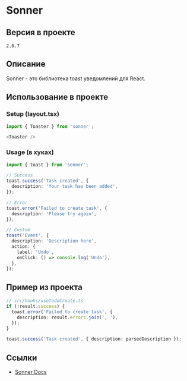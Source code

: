 # Sonner

## Версия в проекте
`2.0.7`

## Описание
Sonner - это библиотека toast уведомлений для React.

## Использование в проекте

### Setup (layout.tsx)
```typescript
import { Toaster } from 'sonner';

<Toaster />
```

### Usage (в хуках)
```typescript
import { toast } from 'sonner';

// Success
toast.success('Task created', {
  description: 'Your task has been added',
});

// Error
toast.error('Failed to create task', {
  description: 'Please try again',
});

// Custom
toast('Event', {
  description: 'Description here',
  action: {
    label: 'Undo',
    onClick: () => console.log('Undo'),
  },
});
```

## Пример из проекта
```typescript
// src/hooks/useTodoCreate.ts
if (!result.success) {
  toast.error('Failed to create task', {
    description: result.errors.join(', '),
  });
}

toast.success('Task created', { description: parsedDescription });
```

## Ссылки
- [Sonner Docs](https://sonner.emilkowal.ski)
